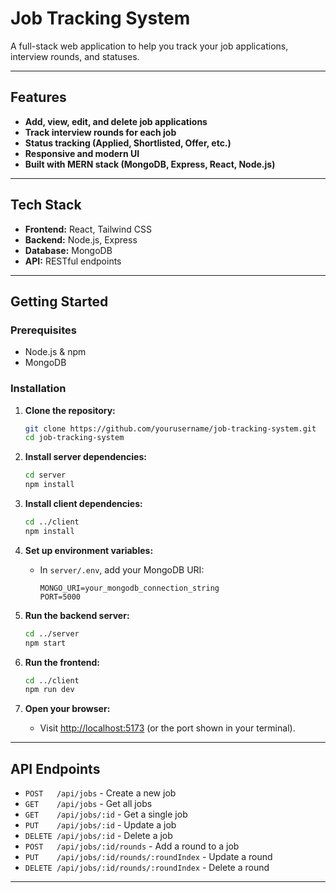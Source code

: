 # Job Tracking System

A full-stack web application to help you track your job applications, interview rounds, and statuses.

---

## Features

- **Add, view, edit, and delete job applications**
- **Track interview rounds for each job**
- **Status tracking (Applied, Shortlisted, Offer, etc.)**
- **Responsive and modern UI**
- **Built with MERN stack (MongoDB, Express, React, Node.js)**

---

## Tech Stack

- **Frontend:** React, Tailwind CSS
- **Backend:** Node.js, Express
- **Database:** MongoDB
- **API:** RESTful endpoints

---

## Getting Started

### Prerequisites

- Node.js & npm
- MongoDB

### Installation

1. **Clone the repository:**
   ```bash
   git clone https://github.com/yourusername/job-tracking-system.git
   cd job-tracking-system
   ```

2. **Install server dependencies:**
   ```bash
   cd server
   npm install
   ```

3. **Install client dependencies:**
   ```bash
   cd ../client
   npm install
   ```

4. **Set up environment variables:**
   - In `server/.env`, add your MongoDB URI:
     ```
     MONGO_URI=your_mongodb_connection_string
     PORT=5000
     ```

5. **Run the backend server:**
   ```bash
   cd ../server
   npm start
   ```

6. **Run the frontend:**
   ```bash
   cd ../client
   npm run dev
   ```

7. **Open your browser:**
   - Visit [http://localhost:5173](http://localhost:5173) (or the port shown in your terminal).

---

## API Endpoints

- `POST   /api/jobs`              - Create a new job
- `GET    /api/jobs`              - Get all jobs
- `GET    /api/jobs/:id`          - Get a single job
- `PUT    /api/jobs/:id`          - Update a job
- `DELETE /api/jobs/:id`          - Delete a job
- `POST   /api/jobs/:id/rounds`   - Add a round to a job
- `PUT    /api/jobs/:id/rounds/:roundIndex`    - Update a round
- `DELETE /api/jobs/:id/rounds/:roundIndex`    - Delete a round

---